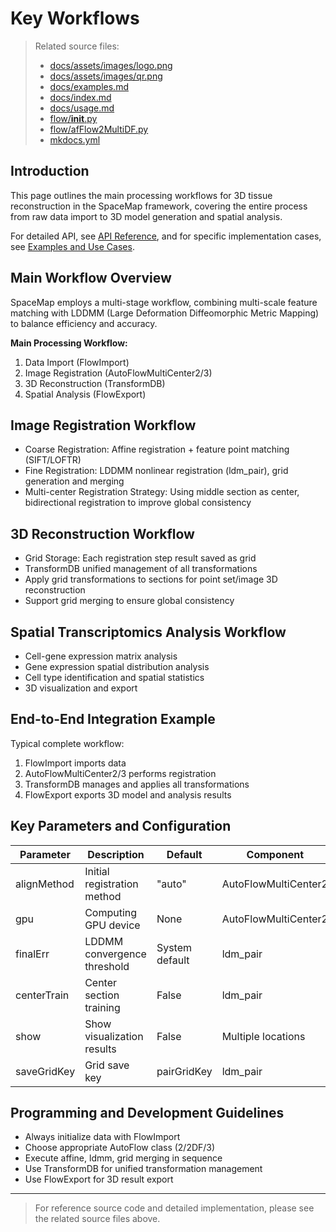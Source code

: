 # Key Workflows

> Related source files:
> - [docs/assets/images/logo.png](https://github.com/a12910/space-map/blob/ad208055/docs/assets/images/logo.png)
> - [docs/assets/images/qr.png](https://github.com/a12910/space-map/blob/ad208055/docs/assets/images/qr.png)
> - [docs/examples.md](https://github.com/a12910/space-map/blob/ad208055/docs/examples.md)
> - [docs/index.md](https://github.com/a12910/space-map/blob/ad208055/docs/index.md)
> - [docs/usage.md](https://github.com/a12910/space-map/blob/ad208055/docs/usage.md)
> - [flow/__init__.py](https://github.com/a12910/space-map/blob/ad208055/flow/__init__.py)
> - [flow/afFlow2MultiDF.py](https://github.com/a12910/space-map/blob/ad208055/flow/afFlow2MultiDF.py)
> - [mkdocs.yml](https://github.com/a12910/space-map/blob/ad208055/mkdocs.yml)

## Introduction

This page outlines the main processing workflows for 3D tissue reconstruction in the SpaceMap framework, covering the entire process from raw data import to 3D model generation and spatial analysis.

For detailed API, see [API Reference](../api/api.md), and for specific implementation cases, see [Examples and Use Cases](../examples/examples.md).

## Main Workflow Overview

SpaceMap employs a multi-stage workflow, combining multi-scale feature matching with LDDMM (Large Deformation Diffeomorphic Metric Mapping) to balance efficiency and accuracy.

**Main Processing Workflow:**
1. Data Import (FlowImport)
2. Image Registration (AutoFlowMultiCenter2/3)
3. 3D Reconstruction (TransformDB)
4. Spatial Analysis (FlowExport)

## Image Registration Workflow

- Coarse Registration: Affine registration + feature point matching (SIFT/LOFTR)
- Fine Registration: LDDMM nonlinear registration (ldm_pair), grid generation and merging
- Multi-center Registration Strategy: Using middle section as center, bidirectional registration to improve global consistency

## 3D Reconstruction Workflow

- Grid Storage: Each registration step result saved as grid
- TransformDB unified management of all transformations
- Apply grid transformations to sections for point set/image 3D reconstruction
- Support grid merging to ensure global consistency

## Spatial Transcriptomics Analysis Workflow

- Cell-gene expression matrix analysis
- Gene expression spatial distribution analysis
- Cell type identification and spatial statistics
- 3D visualization and export

## End-to-End Integration Example

Typical complete workflow:
1. FlowImport imports data
2. AutoFlowMultiCenter2/3 performs registration
3. TransformDB manages and applies all transformations
4. FlowExport exports 3D model and analysis results

## Key Parameters and Configuration

| Parameter      | Description              | Default    | Component           |
|----------------|--------------------------|------------|---------------------|
| alignMethod    | Initial registration method| "auto"    | AutoFlowMultiCenter2|
| gpu            | Computing GPU device     | None       | AutoFlowMultiCenter2|
| finalErr       | LDDMM convergence threshold| System default| ldm_pair        |
| centerTrain    | Center section training  | False      | ldm_pair            |
| show           | Show visualization results| False     | Multiple locations  |
| saveGridKey    | Grid save key           | pairGridKey| ldm_pair            |

## Programming and Development Guidelines

- Always initialize data with FlowImport
- Choose appropriate AutoFlow class (2/2DF/3)
- Execute affine, ldmm, grid merging in sequence
- Use TransformDB for unified transformation management
- Use FlowExport for 3D result export

---

> For reference source code and detailed implementation, please see the related source files above. 